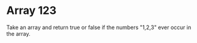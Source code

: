 Array 123
=========

Take an array and return true or false if the numbers "1,2,3" ever occur in the array.